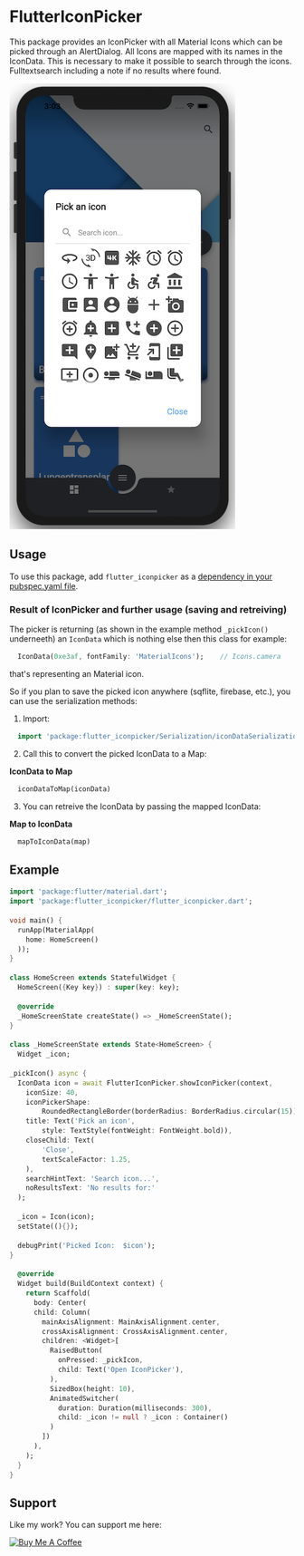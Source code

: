 # FlutterIconPicker

This package provides an IconPicker with all Material Icons which can be picked through an AlertDialog. All Icons are mapped with its names in the IconData. This is necessary to make it possible to search through the icons. Fulltextsearch including a note if no results where found.

![IconPicker](https://github.com/Ahmadre/FlutterIconPicker/blob/master/assets/FlutterIconPicker.png)

## Usage

To use this package, add ```flutter_iconpicker``` as a [dependency in your pubspec.yaml file](https://flutter.io/platform-plugins/).

### Result of IconPicker and further usage (saving and retreiving)

The picker is returning (as shown in the example method ```_pickIcon()``` underneeth) an ```IconData``` which is nothing else then this class for example: 
```dart
  IconData(0xe3af, fontFamily: 'MaterialIcons');    // Icons.camera
``` 
that's representing an Material icon. 

So if you plan to save the picked icon anywhere (sqflite, firebase, etc.), you can use the serialization methods:

1. Import: 
```dart
  import 'package:flutter_iconpicker/Serialization/iconDataSerialization.dart';
```

2. Call this to convert the picked IconData to a Map:

__IconData to Map__
```dart
  iconDataToMap(iconData)
```

3. You can retreive the IconData by passing the mapped IconData:

__Map to IconData__
```dart
  mapToIconData(map)
```

## Example

```dart
import 'package:flutter/material.dart';
import 'package:flutter_iconpicker/flutter_iconpicker.dart';

void main() {
  runApp(MaterialApp(
    home: HomeScreen()
  ));
}

class HomeScreen extends StatefulWidget {
  HomeScreen({Key key}) : super(key: key);

  @override
  _HomeScreenState createState() => _HomeScreenState();
}

class _HomeScreenState extends State<HomeScreen> {
  Widget _icon;
  
_pickIcon() async {
  IconData icon = await FlutterIconPicker.showIconPicker(context,
    iconSize: 40,
    iconPickerShape:
        RoundedRectangleBorder(borderRadius: BorderRadius.circular(15)),
    title: Text('Pick an icon',
        style: TextStyle(fontWeight: FontWeight.bold)),
    closeChild: Text(
        'Close',
        textScaleFactor: 1.25,
    ),
    searchHintText: 'Search icon...',
    noResultsText: 'No results for:'
  );
  
  _icon = Icon(icon);
  setState((){});
  
  debugPrint('Picked Icon:  $icon');
}
  
  @override
  Widget build(BuildContext context) {
    return Scaffold(
      body: Center(
      child: Column(
        mainAxisAlignment: MainAxisAlignment.center,
        crossAxisAlignment: CrossAxisAlignment.center,
        children: <Widget>[
          RaisedButton(
            onPressed: _pickIcon,
            child: Text('Open IconPicker'),
          ),
          SizedBox(height: 10),
          AnimatedSwitcher(
            duration: Duration(milliseconds: 300),
            child: _icon != null ? _icon : Container()
          )
        ])
      ),
    );
  }
}
```

## Support
Like my work? You can support me here:

<a href="https://www.buymeacoffee.com/wyXvWnH" target="_blank"><img src="https://cdn.buymeacoffee.com/buttons/lato-white.png" alt="Buy Me A Coffee" style="height: 51px !important;width: 80px !important;" ></a>
